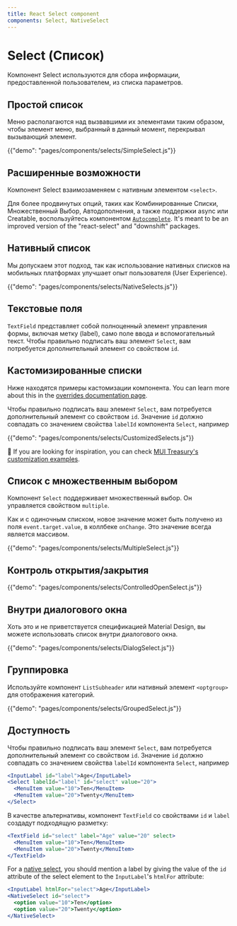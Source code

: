 ```yaml
---
title: React Select component
components: Select, NativeSelect
---
```


# Select (Список)

<p class="description">Компонент Select используются для сбора информации, предоставленной пользователем, из списка параметров.</p>

## Простой список

Меню располагаются над вызвавшими их элементами таким образом, чтобы элемент меню, выбранный в данный момент, перекрывал вызывающий элемент.

{{"demo": "pages/components/selects/SimpleSelect.js"}}

## Расширенные возможности

Компонент Select взаимозаменяем с нативным элементом `<select>`.

Для более продвинутых опций, таких как Комбинированные Списки, Множественный Выбор, Автодополнения, а также поддержки async или Creatable, воспользуйтесь компонентом [`Autocomplete`](/components/autocomplete/). It's meant to be an improved version of the "react-select" and "downshift" packages.

## Нативный список

Мы допускаем этот подход, так как использование нативных списков на мобильных платформах улучшает опыт пользователя (User Experience).

{{"demo": "pages/components/selects/NativeSelects.js"}}

## Текстовые поля

`TextField` представляет собой полноценный элемент управления формы, включая метку (label), само поле ввода и вспомогательный текст. Чтобы правильно подписать ваш элемент `Select`, вам потребуется дополнительный элемент со свойством `id`.

## Кастомизированные списки

Ниже находятся примеры кастомизации компонента. You can learn more about this in the [overrides documentation page](/customization/components/).

Чтобы правильно подписать ваш элемент `Select`, вам потребуется дополнительный элемент со свойством `id`. Значение `id` должно совпадать со значением свойства `labelId` компонента `Select`, например

{{"demo": "pages/components/selects/CustomizedSelects.js"}}

🎨 If you are looking for inspiration, you can check [MUI Treasury's customization examples](https://mui-treasury.com/styles/select).

## Список с множественным выбором

Компонент `Select` поддерживает множественный выбор. Он управляется свойством `multiple`.

Как и с одиночным списком, новое значение может быть получено из поля `event.target.value`, в коллбеке `onChange`. Это значение всегда является массивом.

{{"demo": "pages/components/selects/MultipleSelect.js"}}

## Контроль открытия/закрытия

{{"demo": "pages/components/selects/ControlledOpenSelect.js"}}

## Внутри диалогового окна

Хоть это и не приветствуется спецификацией Material Design, вы можете использовать список внутри диалогового окна.

{{"demo": "pages/components/selects/DialogSelect.js"}}

## Группировка

Используйте компонент `ListSubheader` или нативный элемент `<optgroup>` для отображения категорий.

{{"demo": "pages/components/selects/GroupedSelect.js"}}

## Доступность

Чтобы правильно подписать ваш элемент `Select`, вам потребуется дополнительный элемент со свойством `id`. Значение `id` должно совпадать со значением свойства `labelId` компонента `Select`, например

```jsx
<InputLabel id="label">Age</InputLabel>
<Select labelId="label" id="select" value="20">
  <MenuItem value="10">Ten</MenuItem>
  <MenuItem value="20">Twenty</MenuItem>
</Select>
```

В качестве альтернативы, компонент `TextField` со свойствами `id` и `label` создадут подходящую разметку:

```jsx
<TextField id="select" label="Age" value="20" select>
  <MenuItem value="10">Ten</MenuItem>
  <MenuItem value="20">Twenty</MenuItem>
</TextField>
```

For a [native select](#native-select), you should mention a label by giving the value of the `id` attribute of the select element to the `InputLabel`'s `htmlFor` attribute:

```jsx
<InputLabel htmlFor="select">Age</InputLabel>
<NativeSelect id="select">
  <option value="10">Ten</option>
  <option value="20">Twenty</option>
</NativeSelect>
```